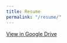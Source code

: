```yaml
---
title: Resume
permalink: "/resume/"
---
```


<p> 
<a href="https://docs.google.com/document/d/15JiZqHqzKScODwMNXSWbViMHnSr4BJYGR-aB9mKy-MQ/edit?usp=sharing">View in Google Drive</a>
</p>
